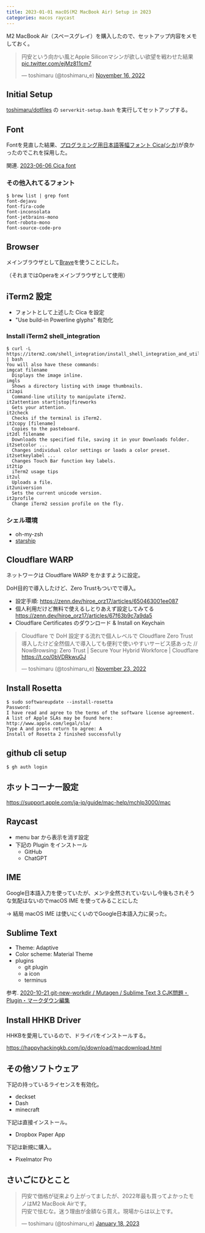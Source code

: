 ```yaml
---
title: 2023-01-01 macOS(M2 MacBook Air) Setup in 2023
categories: macos raycast
---
```


M2 MacBook Air（スペースグレイ）を購入したので、セットアップ内容をメモしておく。

<blockquote class="twitter-tweet"><p lang="ja" dir="ltr">円安という向かい風とApple Siliconマシンが欲しい欲望を戦わせた結果 <a href="https://t.co/ejMz811cm7">pic.twitter.com/ejMz811cm7</a></p>&mdash; toshimaru (@toshimaru_e) <a href="https://twitter.com/toshimaru_e/status/1592699977280937985?ref_src=twsrc%5Etfw">November 16, 2022</a></blockquote> <script async src="https://platform.twitter.com/widgets.js" charset="utf-8"></script>

## Initial Setup

[toshimaru/dotfiles](https://github.com/toshimaru/dotfiles) の `serverkit-setup.bash` を実行してセットアップする。

## Font

Fontを見直した結果、[プログラミング用日本語等幅フォント Cica(シカ)](https://github.com/miiton/Cica)が良かったのでこれを採用した。

関連. [2023-06-06 Cica font](/2023-06-06)

### その他入れてるフォント

```console
$ brew list | grep font
font-dejavu
font-fira-code
font-inconsolata
font-jetbrains-mono
font-roboto-mono
font-source-code-pro
```

## Browser

メインブラウザとして[Brave](https://brave.com/)を使うことにした。

（それまではOperaをメインブラウザとして使用）

## iTerm2 設定

- フォントとして上述した Cica を設定
- "Use build-in Powerline glyphs" 有効化

### Install iTerm2 shell_integration

```console
$ curl -L https://iterm2.com/shell_integration/install_shell_integration_and_utilities.sh | bash
You will also have these commands:
imgcat filename
  Displays the image inline.
imgls
  Shows a directory listing with image thumbnails.
it2api
  Command-line utility to manipulate iTerm2.
it2attention start|stop|fireworks
  Gets your attention.
it2check
  Checks if the terminal is iTerm2.
it2copy [filename]
  Copies to the pasteboard.
it2dl filename
  Downloads the specified file, saving it in your Downloads folder.
it2setcolor ...
  Changes individual color settings or loads a color preset.
it2setkeylabel ...
  Changes Touch Bar function key labels.
it2tip
  iTerm2 usage tips
it2ul
  Uploads a file.
it2universion
  Sets the current unicode version.
it2profile
  Change iTerm2 session profile on the fly.
```

### シェル環境

- oh-my-zsh
- [starship](https://starship.rs/)

## Cloudflare WARP

ネットワークは Cloudflare WARP をかますように設定。

DoH目的で導入したけど、Zero Trustもついでで導入。

- 設定手順: <https://zenn.dev/hiroe_orz17/articles/650463001ee087>
- 個人利用だけど無料で使えるしとりあえず設定してみてる <https://zenn.dev/hiroe_orz17/articles/67f63b9c7a9da5>
- Cloudflare Certificates のダウンロード & Install on Keychain

<blockquote class="twitter-tweet"><p lang="ja" dir="ltr">Cloudflare で DoH 設定する流れで個人レベルで Cloudflare Zero Trust 導入したけど全然個人で導入しても便利で使いやすいサービス感あった // NowBrowsing: Zero Trust | Secure Your Hybrid Workforce | Cloudflare <a href="https://t.co/0bVDRkwuGJ">https://t.co/0bVDRkwuGJ</a></p>&mdash; toshimaru (@toshimaru_e) <a href="https://twitter.com/toshimaru_e/status/1595557095876702209?ref_src=twsrc%5Etfw">November 23, 2022</a></blockquote> <script async src="https://platform.twitter.com/widgets.js" charset="utf-8"></script>

## Install Rosetta

```console
$ sudo softwareupdate --install-rosetta
Password:
I have read and agree to the terms of the software license agreement. A list of Apple SLAs may be found here: http://www.apple.com/legal/sla/
Type A and press return to agree: A
Install of Rosetta 2 finished successfully
```

## github cli setup

```console
$ gh auth login
```

## ホットコーナー設定

<https://support.apple.com/ja-jp/guide/mac-help/mchlp3000/mac>

## Raycast

- menu bar から表示を消す設定
- 下記の Plugin をインストール
  - GitHub
  - ChatGPT

## IME

Google日本語入力を使っていたが、メンテ全然されていないし今後もされそうな気配はないのでmacOS IME を使ってみることにした

→ 結局 macOS IME は使いにくいのでGoogle日本語入力に戻った。

## Sublime Text

- Theme: Adaptive
- Color scheme: Material Theme
- plugins
    - git plugin
    - a icon
    - terminus

参考. [2020-10-21 git-new-workdir / Mutagen / Sublime Text 3 CJK問題・Plugin・マークダウン編集](2020-10-21)

## Install HHKB Driver

HHKBを愛用しているので、ドライバをインストールする。

<https://happyhackingkb.com/jp/download/macdownload.html>

## その他ソフトウェア

下記の持っているライセンスを有効化。

- deckset
- Dash
- minecraft

下記は直接インストール。

- Dropbox Paper App

下記は新規に購入。

- Pixelmator Pro

## さいごにひとこと

<blockquote class="twitter-tweet"><p lang="ja" dir="ltr">円安で価格が従来より上がってましたが、2022年最も買ってよかったモノはM2 MacBook Airです。<br>円安で怯むな。迷う理由が金額なら買え。現場からは以上です。</p>&mdash; toshimaru (@toshimaru_e) <a href="https://twitter.com/toshimaru_e/status/1615642146631200768?ref_src=twsrc%5Etfw">January 18, 2023</a></blockquote> <script async src="https://platform.twitter.com/widgets.js" charset="utf-8"></script>
